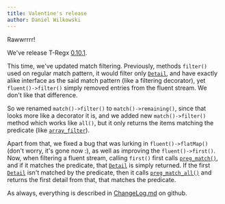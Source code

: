```yaml
---
title: Valentine's release
author: Daniel Wilkowski
---
```


Rawwrrrr!

We've release T-Regx [0.10.1](https://github.com/T-Regx/T-Regx/releases/tag/v0.10.1).

This time, we've updated match filtering. Previously, methods `filter()` used on regular match pattern,
it would filter only [`Detail`], and have exactly alike interface as the said match pattern
(like a filtering decorator), yet `fluent()->filter()` simply removed entries from the fluent stream. 
We don't like that difference.

So we renamed `match()->filter()` to `match()->remaining()`, since that looks more like a decorator it is,
and we added new `match()->filter()` method which works like `all()`, but it only returns the items
matching the predicate (like [`array_filter`]).

Apart from that, we fixed a bug that was lurking in `fluent()->flatMap()` (don't worry, it's gone now :), as
well as improving the `fluent()->first()`. Now, when filtering a fluent stream, calling `first()` first calls
[`preg_match()`], and if it matches the predicate, that [`Detail`] is simply returned. If the first [`Detail`]
isn't matched by the predicate, then it calls [`preg_match_all()`] and returns the first detail
from that, that matches the predicate.

As always, everything is described in [ChangeLog.md] on github.

[ChangeLog.md]: https://github.com/T-Regx/T-Regx/blob/develop/ChangeLog.md
[`array_filter`]: https://www.php.net/manual/en/function.array-filter.php
[`Detail`]: /docs/match
[`preg_match()`]: https://www.php.net/manual/en/function.preg-match.php
[`preg_match_all()`]: https://www.php.net/manual/en/function.preg-match-all.php
